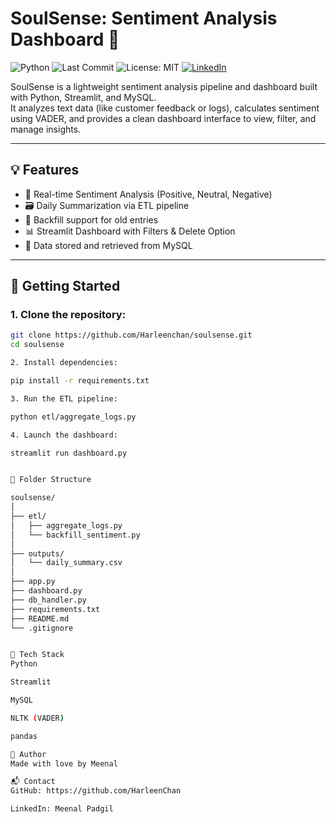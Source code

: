 # SoulSense: Sentiment Analysis Dashboard 🌊

![Python](https://img.shields.io/badge/Python-3.10-blue)
![Last Commit](https://img.shields.io/github/last-commit/HarleenChan/SoulSense)
![License: MIT](https://img.shields.io/github/license/HarleenChan/SoulSense)
[![LinkedIn](https://img.shields.io/badge/-LinkedIn-blue?style=flat-square&logo=linkedin)](https://www.linkedin.com/in/meenal-padgil-3392452b3/)



SoulSense is a lightweight sentiment analysis pipeline and dashboard built with Python, Streamlit, and MySQL.  
It analyzes text data (like customer feedback or logs), calculates sentiment using VADER, and provides a clean dashboard interface to view, filter, and manage insights.

---

## 💡 Features

- 🧠 Real-time Sentiment Analysis (Positive, Neutral, Negative)
- 🗃️ Daily Summarization via ETL pipeline
- 🔁 Backfill support for old entries
- 📊 Streamlit Dashboard with Filters & Delete Option
- 💽 Data stored and retrieved from MySQL

---

## 🚀 Getting Started

### 1. Clone the repository:
```bash
git clone https://github.com/Harleenchan/soulsense.git
cd soulsense

2. Install dependencies:

pip install -r requirements.txt

3. Run the ETL pipeline:

python etl/aggregate_logs.py

4. Launch the dashboard:

streamlit run dashboard.py


📁 Folder Structure

soulsense/
│
├── etl/
│   ├── aggregate_logs.py
│   └── backfill_sentiment.py
│
├── outputs/
│   └── daily_summary.csv
│
├── app.py
├── dashboard.py
├── db_handler.py
├── requirements.txt
├── README.md
└── .gitignore


🧠 Tech Stack
Python

Streamlit

MySQL

NLTK (VADER)

pandas

🌸 Author
Made with love by Meenal 

📬 Contact
GitHub: https://github.com/HarleenChan

LinkedIn: Meenal Padgil

